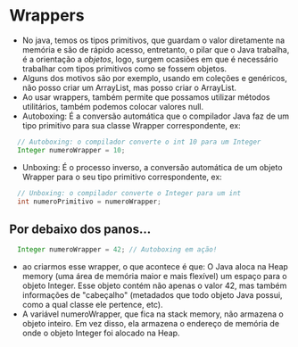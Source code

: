 # Wrappers
- No java, temos os tipos primitivos, que guardam o valor diretamente na memória e são de rápido acesso, entretanto, o pilar que o Java trabalha, é a orientação a *objetos*, logo, surgem ocasiões em que é necessário trabalhar com tipos primitivos como se fossem objetos.
- Alguns dos motivos são por exemplo, usando em coleções e genéricos, não posso criar um ArrayList<int>, mas posso criar o ArrayList<Integer>.
- Ao usar wrappers, também permite que possamos utilizar métodos utilitários, também podemos colocar valores null.
- Autoboxing: É a conversão automática que o compilador Java faz de um tipo primitivo para sua classe Wrapper correspondente, ex:
```java
  // Autoboxing: o compilador converte o int 10 para um Integer
  Integer numeroWrapper = 10;
```
- Unboxing: É o processo inverso, a conversão automática de um objeto Wrapper para o seu tipo primitivo correspondente, ex:
```java
  // Unboxing: o compilador converte o Integer para um int
  int numeroPrimitivo = numeroWrapper;
```
## Por debaixo dos panos...
```java
  Integer numeroWrapper = 42; // Autoboxing em ação!
```
- ao criarmos esse wrapper, o que acontece é que: O Java aloca na Heap memory (uma área de memória maior e mais flexível) um espaço para o objeto Integer. Esse objeto contém não apenas o valor 42, mas também informações de "cabeçalho" (metadados que todo objeto Java possui, como a qual classe ele pertence, etc).
- A variável numeroWrapper, que fica na stack memory, não armazena o objeto inteiro. Em vez disso, ela armazena o endereço de memória de onde o objeto Integer foi alocado na Heap.
